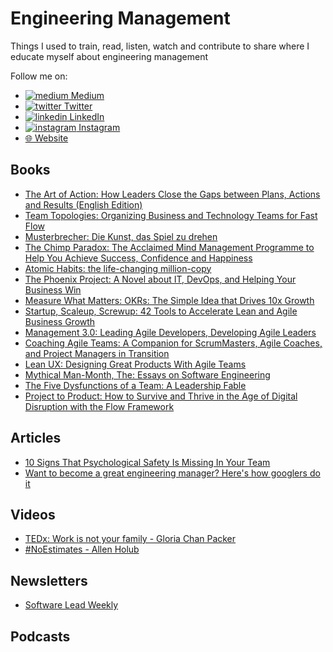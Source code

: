 # Engineering Management 

Things I used to train, read, listen, watch and contribute to share where I educate myself about engineering management

Follow me on:

- [![medium](https://user-images.githubusercontent.com/712428/200166950-4b85a4c8-6037-4e8a-a21c-74cfbdcd85c7.png) Medium](https://medium.com/@christophnissle)
- [![twitter](https://user-images.githubusercontent.com/712428/200166951-99f7bfac-228d-4de3-b182-223a00f87b63.png) Twitter](https://twitter.com/DerStoffel)
- [![linkedin](https://user-images.githubusercontent.com/712428/200166955-1d49f3d9-bd65-4111-bd66-2e4b692c8728.png) LinkedIn](https://linkedin.com/in/christoph-ni%C3%9Fle/)
- [![instagram](https://user-images.githubusercontent.com/712428/200166958-8410c165-8793-4010-a4ba-e18a6e6360d3.png) Instagram](https://instagram.com/der.stoffel)
- [🌐 Website](christophnissle.com)

## Books

* [The Art of Action: How Leaders Close the Gaps between Plans, Actions and Results (English Edition)](https://amzn.to/3UvT1hQ)
* [Team Topologies: Organizing Business and Technology Teams for Fast Flow](https://amzn.to/3UvT1hQ)
* [Musterbrecher: Die Kunst, das Spiel zu drehen](https://amzn.to/3E5GFI7)
* [The Chimp Paradox: The Acclaimed Mind Management Programme to Help You Achieve Success, Confidence and Happiness](https://amzn.to/3FL0KER)
* [Atomic Habits: the life-changing million-copy](https://amzn.to/3hiZxul)
* [The Phoenix Project: A Novel about IT, DevOps, and Helping Your Business Win](https://amzn.to/3WDfA6n)
* [Measure What Matters: OKRs: The Simple Idea that Drives 10x Growth](https://amzn.to/3UbSLVt)
* [Startup, Scaleup, Screwup: 42 Tools to Accelerate Lean and Agile Business Growth](https://amzn.to/3NFOrf1)
* [Management 3.0: Leading Agile Developers, Developing Agile Leaders](https://amzn.to/3zPe1Zf)
* [Coaching Agile Teams: A Companion for ScrumMasters, Agile Coaches, and Project Managers in Transition](https://amzn.to/3fG9j9g)
* [Lean UX: Designing Great Products With Agile Teams](https://amzn.to/3zN762O)
* [Mythical Man-Month, The: Essays on Software Engineering](https://amzn.to/3UaNmOC)
* [The Five Dysfunctions of a Team: A Leadership Fable](https://amzn.to/3EeOMlP)
* [Project to Product: How to Survive and Thrive in the Age of Digital Disruption with the Flow Framework](https://amzn.to/3WEzG06)

## Articles

* [10 Signs That Psychological Safety Is Missing In Your Team](https://betterhumans.pub/10-signs-that-psychological-safety-is-missing-in-your-team-e6dbdcf95a9b)
* [Want to become a great engineering manager? Here's how googlers do it](https://medium.com/turingcom/want-to-become-a-great-engineering-manager-heres-how-googlers-do-it-88259e5510ae)

## Videos

* [TEDx: Work is not your family - Gloria Chan Packer](https://www.ted.com/talks/gloria_chan_packer_work_is_not_your_family_sep_2022)
* [#NoEstimates - Allen Holub](https://www.youtube.com/watch?v=QVBlnCTu9Ms)

## Newsletters

* [Software Lead Weekly](https://softwareleadweekly.com/)

## Podcasts
